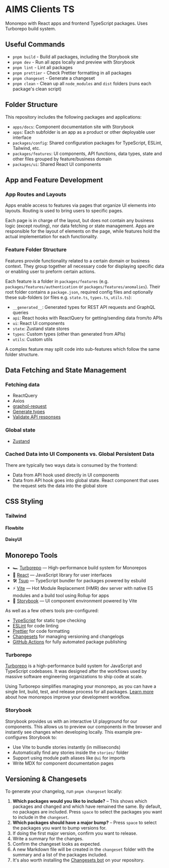 # AIMS Clients TS

Monorepo with React apps and frontend TypeScript packages. Uses Turborepo build system.

## Useful Commands

- `pnpm build` - Build all packages, including the Storybook site
- `pnpm dev` - Run all apps locally and preview with Storybook
- `pnpm lint` - Lint all packages
- `pnpm prettier` - Check Prettier formatting in all packages
- `pnpm changeset` - Generate a changeset
- `pnpm clean` - Clean up all `node_modules` and `dist` folders (runs each package's clean script)

## Folder Structure

This repository includes the following packages and applications:

- `apps/docs`: Component documentation site with Storybook
- `apps`: Each subfolder is an app as a product or other deployable user interface
- `packages/config`: Shared configuration packages for TypeScript, ESLint, Tailwind, etc.
- `packages/features`: UI components, API functions, data types, state and other files grouped by feature/business domain
- `packages/ui`: Shared React UI components

## App and Feature Development

### App Routes and Layouts

Apps enable access to features via pages that organize UI elements into layouts. Routing is used to bring users to specific pages.

Each page is in charge of the layout, but does not contain any business logic (except routing), nor data fetching or state management. Apps are responsible for the layout of elements on the page, while features hold the actual implementation for each functionality.

### Feature Folder Structure

Features provide functionality related to a certain domain or business context. They group together all necessary code for displaying specific data or enabling user to preform certain actions.

Each feature is a folder in `packages/features` (e.g. `packages/features/authentication` or `packages/features/anomalies`). Their root folder contains a `package.json`, required config files and optionally these sub-folders (or files e.g. `state.ts`, `types.ts`, `utils.ts`):

- `__generated__`: Generated types for REST API requests and GraphQL queries
- `api`: React hooks with ReactQuery for getting/sending data from/to APIs
- `ui`: React UI components
- `state`: Zustand state stores
- `types`: Custom types (other than generated from APIs)
- `utils`: Custom utils

A complex feature may split code into sub-features which follow the same folder structure.

## Data Fetching and State Management

### Fetching data

- ReactQuery
- Axios
- [graphql-request](https://github.com/jasonkuhrt/graphql-request)
- [Generate types](https://github.com/dotansimha/graphql-code-generator/tree/master/examples/react/tanstack-react-query)
- [Validate API responses](https://zod.dev/)

### Global state

- [Zustand](https://github.com/pmndrs/zustand)

### Cached Data into UI Components vs. Global Persistent Data

There are typically two ways data is consumed by the frontend:

- Data from API hook used directly in UI components
- Data from API hook goes into global state. React component that uses the request sets the data into the global store

## CSS Styling

### Tailwind

#### Flowbite

#### DaisyUI

## Monorepo Tools

- 🏎 [Turborepo](https://turbo.build/repo) — High-performance build system for Monorepos
- 🚀 [React](https://reactjs.org/) — JavaScript library for user interfaces
- 🛠 [Tsup](https://github.com/egoist/tsup) — TypeScript bundler for packages powered by esbuild
- ⚡️ [Vite](https://vitejs.dev/) — Hot Module Replacement (HMR) dev server with native ES modules and a build tool using Rollup for apps
- 📖 [Storybook](https://storybook.js.org/) — UI component environment powered by Vite

As well as a few others tools pre-configured:

- [TypeScript](https://www.typescriptlang.org/) for static type checking
- [ESLint](https://eslint.org/) for code linting
- [Prettier](https://prettier.io) for code formatting
- [Changesets](https://github.com/changesets/changesets) for managing versioning and changelogs
- [GitHub Actions](https://github.com/changesets/action) for fully automated package publishing

### Turborepo

[Turborepo](https://turbo.build/repo) is a high-performance build system for JavaScript and TypeScript codebases. It was designed after the workflows used by massive software engineering organizations to ship code at scale.

Using Turborepo simplifies managing your monorepo, as you can have a single lint, build, test, and release process for all packages. [Learn more](https://vercel.com/blog/monorepos-are-changing-how-teams-build-software) about how monorepos improve your development workflow.

### Storybook

Storybook provides us with an interactive UI playground for our components. This allows us to preview our components in the browser and instantly see changes when developing locally. This example pre-configures Storybook to:

- Use Vite to bundle stories instantly (in milliseconds)
- Automatically find any stories inside the `stories/` folder
- Support using module path aliases like `@ui` for imports
- Write MDX for component documentation pages

## Versioning & Changesets

To generate your changelog, run `pnpm changeset` locally:

1. **Which packages would you like to include?** – This shows which packages and changed and which have remained the same. By default, no packages are included. Press `space` to select the packages you want to include in the `changeset`.
1. **Which packages should have a major bump?** – Press `space` to select the packages you want to bump versions for.
1. If doing the first major version, confirm you want to release.
1. Write a summary for the changes.
1. Confirm the changeset looks as expected.
1. A new Markdown file will be created in the `changeset` folder with the summary and a list of the packages included.
1. It's also worth installing the [Changesets bot](https://github.com/apps/changeset-bot) on your repository.
